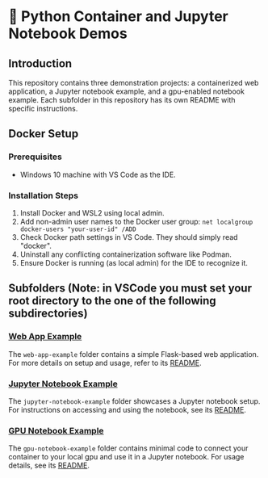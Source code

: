 # 🐍 Python Container and Jupyter Notebook Demos

## Introduction
This repository contains three demonstration projects: a containerized web application, a Jupyter notebook example, and a gpu-enabled notebook example. Each subfolder in this repository has its own README with specific instructions.

## Docker Setup

### Prerequisites
- Windows 10 machine with VS Code as the IDE.

### Installation Steps
1. Install Docker and WSL2 using local admin.
2. Add non-admin user names to the Docker user group: 
   ```net localgroup docker-users "your-user-id" /ADD```
3. Check Docker path settings in VS Code. They should simply read "docker".
4. Uninstall any conflicting containerization software like Podman.
5. Ensure Docker is running (as local admin) for the IDE to recognize it.

## Subfolders (Note: in VSCode you must set your root directory to the one of the following subdirectories)

### [Web App Example](./web-app-example)
The `web-app-example` folder contains a simple Flask-based web application. For more details on setup and usage, refer to its [README](./web-app-example/README.md).

### [Jupyter Notebook Example](./jupyter-notebook-example)
The `jupyter-notebook-example` folder showcases a Jupyter notebook setup. For instructions on accessing and using the notebook, see its [README](./jupyter-notebook-example/README.md).

### [GPU Notebook Example](./gpu-notebook-example)
The `gpu-notebook-example` folder contains minimal code to connect your container to your local gpu and use it in a Jupyter notebook. For usage details, see its [README](./gpu-notebook-example/README.md).
